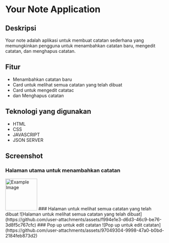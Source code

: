 # Your Note Application

## Deskripsi
Your note adalah aplikasi untuk membuat catatan sederhana yang memungkinkan pengguna untuk menambahkan catatan baru, mengedit catatan, dan menghapus catatan.

## Fitur
- Menambahkan catatan baru
- Card untuk melihat semua catatan yang telah dibuat
- Card untuk mengedit catatac
- dan Menghapus catatan

## Teknologi yang digunakan
- HTML
- CSS
- JAVASCRIPT
- JSON SERVER

## Screenshot
### Halaman utama untuk menambahkan catatan
<img src="https://github.com/user-attachments/assets/ee661cb0-16c5-40b7-bac0-3166c8f438d1" alt="Example Image" width="100">
<!-- ![Halamn utama untuk menambahkan catatan](https://github.com/user-attachments/assets/ee661cb0-16c5-40b7-bac0-3166c8f438d1) -->
### Halaman untuk melihat semua catatan yang telah dibuat
![Halaman untuk melihat semua catatan yang telah dibuat](https://github.com/user-attachments/assets/f994e1e3-d6d3-46c9-be76-3d8f5c767cfc)
### Pop up untuk edit catatan
![Pop up untuk edit catatan](https://github.com/user-attachments/assets/97049304-9998-47a0-b0bd-2184feb873d2)
